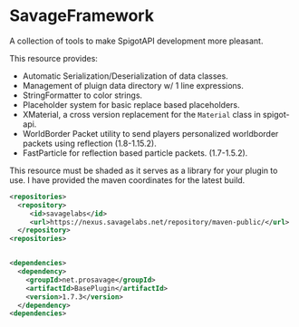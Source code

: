 # SavageFramework
A collection of tools to make SpigotAPI development more pleasant.


This resource provides:
- Automatic Serialization/Deserialization of data classes.
- Management of pluign data directory w/ 1 line expressions.
- StringFormatter to color strings.
- Placeholder system for basic replace based placeholders.
- XMaterial, a cross version replacement for the `Material` class in spigot-api.
- WorldBorder Packet utility to send players personalized worldborder packets using reflection (1.8-1.15.2).
- FastParticle for reflection based particle packets. (1.7-1.5.2).

This resource must be shaded as it serves as a library for your plugin to use.
I have provided the maven coordinates for the latest build.
```xml
<repositories>
  <repository>
     <id>savagelabs</id>
     <url>https://nexus.savagelabs.net/repository/maven-public/</url>
  </repository>
<repositories>


<dependencies>
  <dependency>
    <groupId>net.prosavage</groupId>
    <artifactId>BasePlugin</artifactId>
    <version>1.7.3</version>
  </dependency>
<dependencies>
```
 
